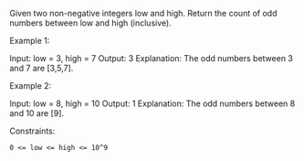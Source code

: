 ﻿Given two non-negative integers low and high. Return the count of odd numbers between low and high (inclusive).

 
Example 1:

Input: low = 3, high = 7
Output: 3
Explanation: The odd numbers between 3 and 7 are [3,5,7].

Example 2:

Input: low = 8, high = 10
Output: 1
Explanation: The odd numbers between 8 and 10 are [9].

 

Constraints:

    0 <= low <= high <= 10^9
